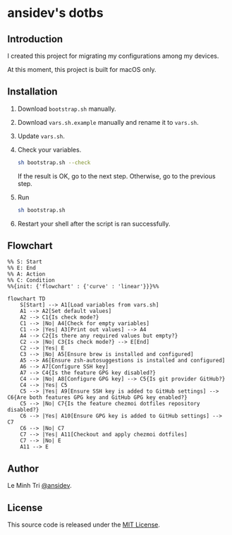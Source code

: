 # ansidev's dotbs

## Introduction

I created this project for migrating my configurations among my devices.

At this moment, this project is built for macOS only.

## Installation

1. Download `bootstrap.sh` manually.
2. Download `vars.sh.example` manually and rename it to `vars.sh`.
3. Update `vars.sh`.
4. Check your variables.

   ```sh
   sh bootstrap.sh --check
   ```

   If the result is OK, go to the next step. Otherwise, go to the previous step.

5. Run

   ```sh
   sh bootstrap.sh
   ```

6. Restart your shell after the script is ran successfully.

## Flowchart

```mermaid
%% S: Start
%% E: End
%% A: Action
%% C: Condition
%%{init: {'flowchart' : {'curve' : 'linear'}}}%%

flowchart TD
    S[Start] --> A1[Load variables from vars.sh]
    A1 --> A2[Set default values]
    A2 --> C1{Is check mode?}
    C1 --> |No| A4[Check for empty variables]
    C1 --> |Yes| A3[Print out values] --> A4
    A4 --> C2{Is there any required values but empty?}
    C2 --> |No| C3{Is check mode?} --> E[End]
    C2 --> |Yes| E
    C3 --> |No| A5[Ensure brew is installed and configured]
    A5 --> A6[Ensure zsh-autosuggestions is installed and configured]
    A6 --> A7[Configure SSH key]
    A7 --> C4{Is the feature GPG key disabled?}
    C4 --> |No| A8[Configure GPG key] --> C5{Is git provider GitHub?}
    C4 --> |Yes| C5
    C5 --> |Yes| A9[Ensure SSH key is added to GitHub settings] --> C6{Are both features GPG key and GitHub GPG key enabled?}
    C5 --> |No| C7{Is the feature chezmoi dotfiles repository disabled?}
    C6 --> |Yes| A10[Ensure GPG key is added to GitHub settings] --> C7
    C6 --> |No| C7
    C7 --> |Yes| A11[Checkout and apply chezmoi dotfiles]
    C7 --> |No| E
    A11 --> E
```

## Author

Le Minh Tri [@ansidev](https://ansidev.xyz/about).

## License

This source code is released under the [MIT License](/LICENSE).
